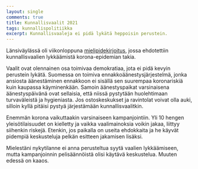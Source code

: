 ```yaml
---
layout: single
comments: true
title: Kunnallisvaalit 2021
tags: kunnallispolitiikka
excerpt: Kunnallisvaaleja ei pidä lykätä heppoisin perustein.
---
```

Länsiväylässä oli viikonloppuna [mielipidekirjoitus](https://www.lansivayla.fi/paakirjoitus-mielipide/3593124), jossa ehdotettiin kunnallisvaalien lykkäämistä korona-epidemian takia.

Vaalit ovat olennainen osa toimivaa demokratiaa, jota ei pidä kevyin perustein lykätä. Suomessa on toimiva ennakkoäänestysjärjestelmä, jonka ansiosta äänestäminen ennakkoon ei sisällä sen suurempaa koronariskiä kuin kaupassa käyminenkään. Samoin äänestyspaikat varsinaisena äänestyspäivänä ovat sellaisia, että niissä pystytään huolehtimaan turvaväleistä ja hygieniasta. Jos ostoskeskukset ja ravintolat voivat olla auki, silloin kyllä pitäisi pystyä järjestämään kunnallisvaalitkin.

Enemmän korona vaikuttaakin varsinaiseen kampanjointiin. Yli 10 hengen yleisötilaisuudet on kielletty ja vaikka vaalimainoksia voikin jakaa, liittyy siihenkin riskejä. Etenkin, jos paikalla on useita ehdokkaita ja he käyvät pidempiä keskusteluja pelkän esitteen jakamisen lisäksi.

Mielestäni nykytilanne ei anna perusteltua syytä vaalien lykkäämiseen,
mutta kampanjoinnin pelisäännöistä olisi käytävä keskustelua. Muuten edessä on kaaos.